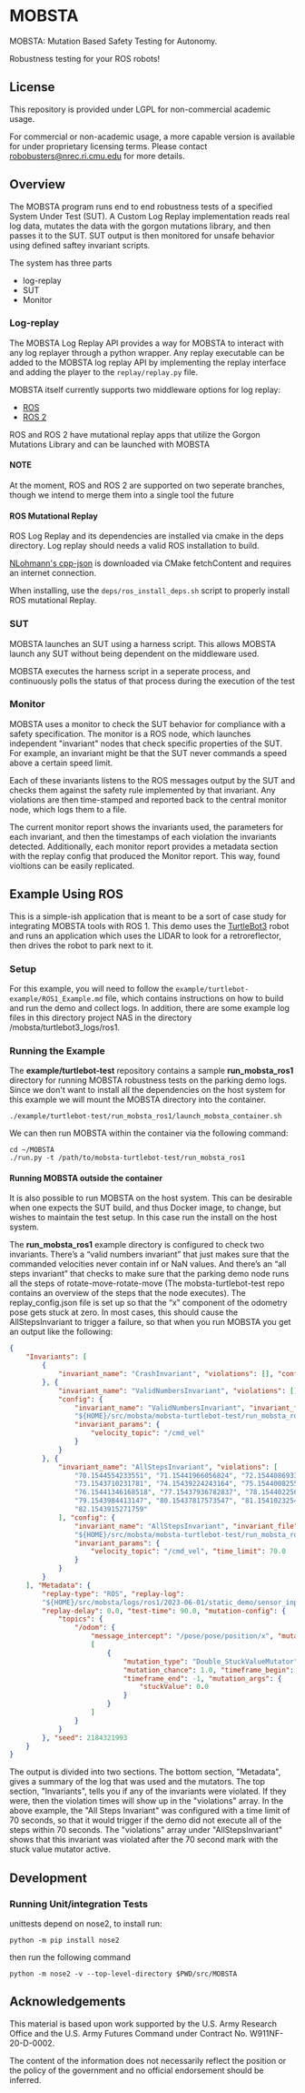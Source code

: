 # MOBSTA

MOBSTA: Mutation Based Safety Testing for Autonomy.

Robustness testing for your ROS robots!

## License

This repository is provided under LGPL for non-commercial academic
usage.

For commercial or non-academic usage, a more capable version
is available for under proprietary licensing terms. Please contact
robobusters@nrec.ri.cmu.edu for more details.

## Overview

The MOBSTA program runs end to end robustness tests of a specified
System Under Test (SUT). A Custom Log Replay implementation
reads real log data, mutates the data with the gorgon mutations
library, and then passes it to the SUT.
SUT output is then monitored for unsafe behavior using defined
saftey invariant scripts.

The system has three parts

- log-replay
- SUT
- Monitor

### Log-replay

The MOBSTA Log Replay API provides a way for MOBSTA to interact with
any log replayer through a python wrapper. Any replay executable
can be added to the MOBSTA log replay API by implementing the
replay interface and adding the player to the `replay/replay.py`
file.

MOBSTA itself currently supports two middleware options for log replay:

- [ROS](https://www.ros.org/)
- [ROS 2](https://www.ros.org)

ROS and ROS 2 have mutational replay apps that utilize the Gorgon Mutations
Library and can be launched with MOBSTA

#### NOTE

At the moment, ROS and ROS 2 are supported on two seperate
branches, though we intend to merge them into a single tool the future

#### ROS Mutational Replay

ROS Log Replay and its dependencies are installed via
cmake in the deps directory. Log replay should needs a
valid ROS installation to build.

[NLohmann's cpp-json](https://github.com/nlohmann/json) is
downloaded via CMake fetchContent and requires an internet connection.

When installing, use the `deps/ros_install_deps.sh` script
to properly install ROS mutational Replay.

### SUT

MOBSTA launches an SUT using a harness script. This allows MOBSTA
launch any SUT without being dependent on the middleware used.

MOBSTA executes the harness script in a seperate process, and
continuously polls the status of that process during the
execution of the test

### Monitor

MOBSTA uses a monitor to check the SUT behavior for compliance
with a safety specification. The monitor is a ROS node, which
launches independent "invariant" nodes that check specific
properties of the SUT. For example, an invariant might be that
the SUT never commands a speed above a certain speed limit.

Each of these invariants listens to the ROS messages output by
the SUT and checks them against the safety rule implemented by
that invariant. Any violations are then time-stamped and reported
back to the central monitor node, which logs them to a file.

The current monitor report shows the invariants used, the parameters
for each invariant, and then the timestamps of each violation the
invariants detected. Additionally, each monitor report
provides a metadata section with the replay config that
produced the Monitor report. This way, found violtions can
be easily replicated.

## Example Using ROS

This is a simple-ish application that is meant to be a sort of
case study for integrating MOBSTA tools with ROS 1. This demo uses the
[TurtleBot3](https://emanual.robotis.com/docs/en/platform/turtlebot3/overview/)
robot and runs an application which uses the LIDAR to look for a
retroreflector, then drives the robot to park next to it.

### Setup

For this example, you will need to follow the
`example/turtlebot-example/ROS1_Example.md` file, which
contains instructions on how to build and run the demo and collect logs.
In addition, there are some example log files in this directory
project NAS in the directory /mobsta/turtlebot3_logs/ros1.


### Running the Example

The **example/turtlebot-test** repository contains a sample **run_mobsta_ros1**
directory for running MOBSTA robustness tests on the parking demo logs. Since
we don't want to install all the dependencies on the host system for this example
we will mount the MOBSTA directory into the container.

```shell
./example/turtlebot-test/run_mobsta_ros1/launch_mobsta_container.sh
```

We can then run MOBSTA within the container via the following command:

```shell
cd ~/MOBSTA
./run.py -t /path/to/mobsta-turtlebot-test/run_mobsta_ros1
```

#### Running MOBSTA outside the container

It is also possible to run MOBSTA on the host system. This can be desirable when
one expects the SUT build, and thus Docker image, to change, but wishes to maintain
the test setup. In this case run the install on the host system.

The **run_mobsta_ros1** example directory is configured to check two
invariants. There’s a “valid numbers invariant” that just makes sure
that the commanded velocities never contain inf or NaN values. And there’s
an “all steps invariant” that checks to make sure that the parking demo
node runs all the steps of rotate-move-rotate-move (The mobsta-turtlebot-test
repo contains an overview of the steps that the node executes). The
replay_config.json file is set up so that the “x” component of the odometry
pose gets stuck at zero. In most cases, this should cause the AllStepsInvariant
to trigger a failure, so that when you run MOBSTA you get an output like the
following:

```json
{
    "Invariants": [
        {
            "invariant_name": "CrashInvariant", "violations": [], "config": {}
        }, {
            "invariant_name": "ValidNumbersInvariant", "violations": [],
            "config": {
                "invariant_name": "ValidNumbersInvariant", "invariant_file":
                "${HOME}/src/mobsta/mobsta-turtlebot-test/run_mobsta_ros1/invariants/valid_numbers_invariant.py",
                "invariant_params": {
                    "velocity_topic": "/cmd_vel"
                }
            }
        }, {
            "invariant_name": "AllStepsInvariant", "violations": [
                "70.1544554233551", "71.15441966056824", "72.1544086933136",
                "73.1543710231781", "74.15439224243164", "75.15440082550049",
                "76.15441346168518", "77.15437936782837", "78.15440225601196",
                "79.1543984413147", "80.15437817573547", "81.15410232543945",
                "82.1543915271759"
            ], "config": {
                "invariant_name": "AllStepsInvariant", "invariant_file":
                "${HOME}/src/mobsta/mobsta-turtlebot-test/run_mobsta_ros1/invariants/all_steps_invariant.py",
                "invariant_params": {
                    "velocity_topic": "/cmd_vel", "time_limit": 70.0
                }
            }
        }
    ], "Metadata": {
        "replay-type": "ROS", "replay-log":
        "${HOME}/src/mobsta/logs/ros1/2023-06-01/static_demo/sensor_inputs_2023-06-01-11-37-28_0.bag",
        "replay-delay": 0.0, "test-time": 90.0, "mutation-config": {
            "topics": {
                "/odom": {
                    "message_intercept": "/pose/pose/position/x", "mutations":
                    [
                        {
                            "mutation_type": "Double_StuckValueMutator",
                            "mutation_chance": 1.0, "timeframe_begin": 0.0,
                            "timeframe_end": -1, "mutation_args": {
                                "stuckValue": 0.0
                            }
                        }
                    ]
                }
            }
        }, "seed": 2184321993
    }
}
```

The output is divided into two sections. The bottom section, "Metadata", gives
a summary of the log that was used and the mutators. The top section,
"Invariants", tells you if any of the invariants were violated. If they were,
then the violation times will show up in the "violations" array. In the above
example, the "All Steps Invariant" was configured with a time limit of 70
seconds, so that it would trigger if the demo did not execute all of the steps
within 70 seconds. The "violations" array under "AllStepsInvariant" shows that
this invariant was violated after the 70 second mark with the stuck value
mutator active.

## Development

### Running Unit/integration Tests

unittests depend on nose2, to install run:

```shell
python -m pip install nose2
```

then run the following command

```shell
python -m nose2 -v --top-level-directory $PWD/src/MOBSTA
```

## Acknowledgements

This material is based upon work supported by the U.S. Army Research Office and the U.S. Army Futures Command under Contract No. W911NF-20-D-0002.

The content of the information does not necessarily reflect the position or the policy of the government and no official endorsement should be inferred.
